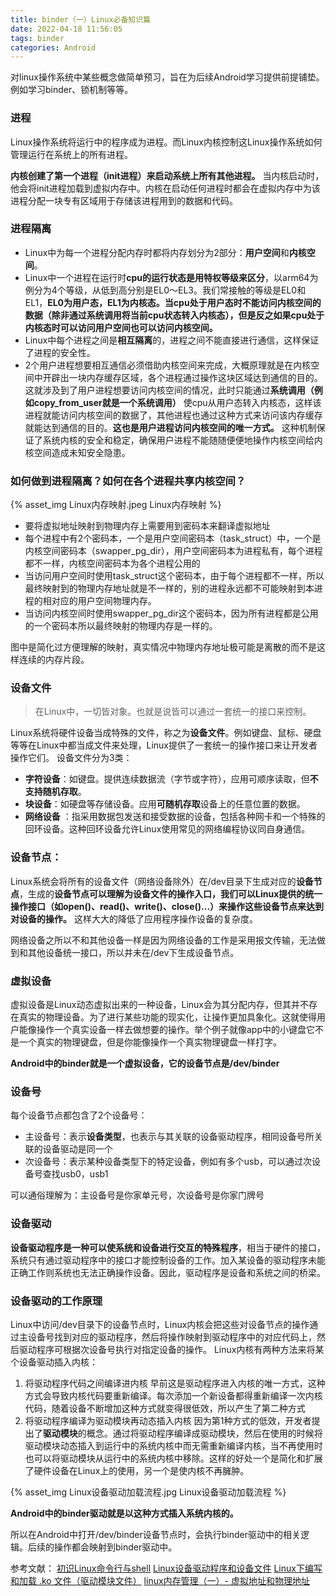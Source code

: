 ```yaml
---
title: binder（一）Linux必备知识篇
date: 2022-04-18 11:56:05
tags: binder
categories: Android
---
```

对linux操作系统中某些概念做简单预习，旨在为后续Android学习提供前提铺垫。例如学习binder、锁机制等等。

### 进程
Linux操作系统将运行中的程序成为进程。而Linux内核控制这Linux操作系统如何管理运行在系统上的所有进程。

**内核创建了第一个进程（init进程）来启动系统上所有其他进程。** 当内核启动时，他会将init进程加载到虚拟内存中。内核在启动任何进程时都会在虚拟内存中为该进程分配一块专有区域用于存储该进程用到的数据和代码。

### 进程隔离
- Linux中为每一个进程分配内存时都将内存划分为2部分：**用户空间**和**内核空间**。
- Linux中一个进程在运行时**cpu的运行状态是用特权等级来区分**，以arm64为例分为4个等级，从低到高分别是EL0～EL3。我们常接触的等级是EL0和EL1，**EL0为用户态，EL1为内核态。当cpu处于用户态时不能访问内核空间的数据（除非通过系统调用将当前cpu状态转入内核态），但是反之如果cpu处于内核态时可以访问用户空间也可以访问内核空间。**
- Linux中每个进程之间是**相互隔离**的，进程之间不能直接进行通信，这样保证了进程的安全性。
- 2个用户进程想要相互通信必须借助内核空间来完成，大概原理就是在内核空间中开辟出一块内存缓存区域，各个进程通过操作这块区域达到通信的目的。这就涉及到了用户进程想要访问内核空间的情况，此时只能通过**系统调用（例如copy_from_user就是一个系统调用）** 使cpu从用户态转入内核态，这样该进程就能访问内核空间的数据了，其他进程也通过这种方式来访问该内存缓存就能达到通信的目的。**这也是用户进程访问内核空间的唯一方式。** 这种机制保证了系统内核的安全和稳定，确保用户进程不能随随便便地操作内核空间给内核空间造成未知安全隐患。

### 如何做到进程隔离？如何在各个进程共享内核空间？

{% asset_img Linux内存映射.jpeg Linux内存映射 %}

- 要将虚拟地址映射到物理内存上需要用到密码本来翻译虚拟地址
- 每个进程中有2个密码本，一个是用户空间密码本（task_struct）中，一个是内核空间密码本（swapper_pg_dir），用户空间密码本为进程私有，每个进程都不一样，内核空间密码本为各个进程公用的
- 当访问用户空间时使用task_struct这个密码本，由于每个进程都不一样，所以最终映射到的物理内存地址就是不一样的，别的进程永远都不可能映射到本进程的相对应的用户空间物理内存。
- 当访问内核空间时使用swapper_pg_dir这个密码本，因为所有进程都是公用的一个密码本所以最终映射的物理内存是一样的。

图中是简化过方便理解的映射，真实情况中物理内存地址极可能是离散的而不是这样连续的内存片段。

### 设备文件
> 在Linux中，一切皆对象。也就是说皆可以通过一套统一的接口来控制。

Linux系统将硬件设备当成特殊的文件，称之为**设备文件**。例如键盘、鼠标、硬盘等等在Linux中都当成文件来处理，Linux提供了一套统一的操作接口来让开发者操作它们。
设备文件分为3类：

 - **字符设备**：如键盘。提供连续数据流（字节或字符），应用可顺序读取，但**不支持随机存取**。
 - **块设备**：如硬盘等存储设备。应用**可随机存取**设备上的任意位置的数据。
 - **网络设备** ：指采用数据包发送和接受数据的设备，包括各种网卡和一个特殊的回环设备。这种回环设备允许Linux使用常见的网络编程协议同自身通信。

### 设备节点：
Linux系统会将所有的设备文件（网络设备除外）在/dev目录下生成对应的**设备节点**，生成的**设备节点可以理解为设备文件的操作入口，我们可以Linux提供的统一操作接口（如open()、read()、write()、close()...）来操作这些设备节点来达到对设备的操作。** 这样大大的降低了应用程序操作设备的复杂度。

网络设备之所以不和其他设备一样是因为网络设备的工作是采用报文传输，无法做到和其他设备统一接口，所以并未在/dev下生成设备节点。

### 虚拟设备
虚拟设备是Linux动态虚拟出来的一种设备，Linux会为其分配内存，但其并不存在真实的物理设备。为了进行某些功能的现实化，让操作更加具象化。这就使得用户能像操作一个真实设备一样去做想要的操作。举个例子就像app中的小键盘它不是一个真实的物理键盘，但是你能像操作一个真实物理键盘一样打字。

**Android中的binder就是一个虚拟设备，它的设备节点是/dev/binder**
### 设备号
每个设备节点都包含了2个设备号：

 - 主设备号：表示**设备类型**，也表示与其关联的设备驱动程序，相同设备号所关联的设备驱动是同一个
 - 次设备号：表示某种设备类型下的特定设备，例如有多个usb，可以通过次设备号查找usb0，usb1

可以通俗理解为：主设备号是你家单元号，次设备号是你家门牌号

### 设备驱动
**设备驱动程序是一种可以使系统和设备进行交互的特殊程序**，相当于硬件的接口，系统只有通过驱动程序中的接口才能控制设备的工作。加入某设备的驱动程序未能正确工作则系统也无法正确操作设备。因此，驱动程序是设备和系统之间的桥梁。

### 设备驱动的工作原理
Linux中访问/dev目录下的设备节点时，Linux内核会把这些对设备节点的操作通过主设备号找到对应的驱动程序，然后将操作映射到驱动程序中的对应代码上，然后驱动程序可根据次设备号执行对指定设备的操作。
Linux内核有两种方法来将某个设备驱动插入内核：

 1. 将驱动程序代码之间编译进内核
	早前这是驱动程序进入内核的唯一方式，这种方式会导致内核代码要重新编译。每次添加一个新设备都得重新编译一次内核代码，随着设备不断增加这种方式就变得很低效，所以产生了第二种方式
 2. 将驱动程序编译为驱动模块再动态插入内核
	因为第1种方式的低效，开发者提出了**驱动模块**的概念。通过将驱动程序编译成驱动模块，然后在使用的时候将驱动模块动态插入到运行中的系统内核中而无需重新编译内核，当不再使用时也可以将驱动模块从运行中的系统内核中移除。这样的好处一个是简化和扩展了硬件设备在Linux上的使用，另一个是使内核不再臃肿。

{% asset_img Linux设备驱动加载流程.jpg Linux设备驱动加载流程 %}

**Android中的binder驱动就是以这种方式插入系统内核的。**

所以在Android中打开/dev/binder设备节点时，会执行binder驱动中的相关逻辑。后续的操作都会映射到binder驱动中。

参考文献：
[初识Linux命令行与shell](https://baijiahao.baidu.com/s?id=1726920239983776761&wfr=spider&for=pc)
[Linux设备驱动程序和设备文件](https://blog.csdn.net/qianghaohao/article/details/79058121?utm_term=linux%E9%A9%B1%E5%8A%A8%E7%A8%8B%E5%BA%8F%E6%96%87%E4%BB%B6&utm_medium=distribute.pc_aggpage_search_result.none-task-blog-2~all~sobaiduweb~default-1-79058121&spm=3001.4430)
[Linux下编写和加载 .ko 文件（驱动模块文件）](https://blog.csdn.net/qq_38880380/article/details/79227760)
[linux内存管理（一）- 虚拟地址和物理地址](https://zhuanlan.zhihu.com/p/484393580)